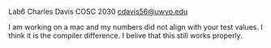 Lab6
Charles Davis
COSC 2030
cdavis56@uwyo.edu

I am working on a mac and my numbers did not align with your test values.  I think it is the compiler difference.
I belive that this still works properly.
